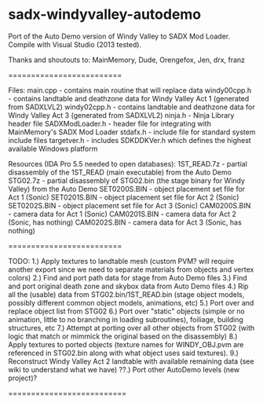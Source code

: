 sadx-windyvalley-autodemo
=========================

Port of the Auto Demo version of Windy Valley to SADX Mod Loader.
Compile with Visual Studio (2013 tested).

Thanks and shoutouts to:
MainMemory, Dude, Orengefox, Jen, drx, franz

=========================

Files:
      main.cpp          - contains main routine that will replace data
      windy00cpp.h      - contains landtable and deathzone data for Windy Valley Act 1 (generated from SADXLVL2)
      windy02cpp.h      - contains landtable and deathzone data for Windy Valley Act 3 (generated from SADXLVL2)
      ninja.h           - Ninja Library header file
      SADXModLoader.h   - header file for integrating with MainMemory's SADX Mod Loader
      stdafx.h          - include file for standard system include files
      targetver.h       - includes SDKDDKVer.h which defines the highest available Windows platform
      
Resources (IDA Pro 5.5 needed to open databases):
      1ST_READ.7z       - partial disassembly of the 1ST_READ (main executable) from the Auto Demo
      STG02.7z          - partial disassembly of STG02.bin (the stage binary for Windy Valley) from the Auto Demo
      SET0200S.BIN      - object placement set file for Act 1 (Sonic)
      SET0201S.BIN      - object placement set file for Act 2 (Sonic)
      SET0202S.BIN      - object placement set file for Act 3 (Sonic)
      CAM0200S.BIN      - camera data for Act 1 (Sonic)
      CAM0201S.BIN      - camera data for Act 2 (Sonic, has nothing)
      CAM0202S.BIN      - camera data for Act 3 (Sonic, has nothing)
      
=========================

TODO:
1.) Apply textures to landtable mesh (custom PVM? will require another export since we need to separate materials from objects and vertex colors)
2.) Find and port path data for stage from Auto Demo files
3.) Find and port original death zone and skybox data from Auto Demo files
4.) Rip all the (usable) data from STG02.bin/1ST_READ.bin (stage object models, possibly different common object models, animations, etc)
5.) Port over and replace object list from STG02
6.) Port over "static" objects (simple or no animation, little to no branching in loading subroutines), foiliage, building structures, etc
7.) Attempt at porting over all other objects from STG02 (with logic that match or mimmick the original based on the disassembly)
8.) Apply textures to ported objects (texture names for WINDY_OBJ.pvm are referenced in STG02.bin along with what object uses said textures).
9.) Reconstruct Windy Valley Act 2 landtable with available remaining data (see wiki to understand what we have)
??.) Port other AutoDemo levels (new project)?

==========================
